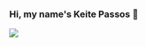 ### Hi, my name's Keite Passos 👋

<!--The best time of my day is when I'm programming with my friends :heart:


Here are some ideas to get you started:
- 🔭 I’m currently working on ...
- 🌱 I’m currently learning ...
- 👯 I’m looking to collaborate on ...
- 🤔 I’m looking for help with ...
- 💬 Ask me about ...
- 📫 How to reach me: ...
- 😄 Pronouns: ...
- ⚡ Fun fact: ...
-->


![](https://github-readme-stats.vercel.app/api/top-langs/?username=keitepassos&layout=compact&theme=chartreuse-dark)

<!--![keitepassos's GitHub stats](https://github-readme-stats.vercel.app/api?username=keitepassos&show_icons=true&theme=chartreuse-dark)
